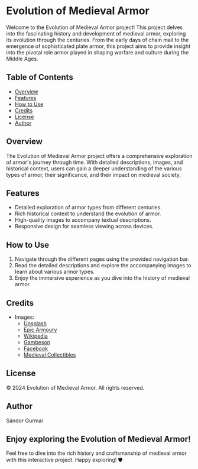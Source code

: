 # Evolution of Medieval Armor

Welcome to the Evolution of Medieval Armor project! This project delves into the fascinating history and development of medieval armor, exploring its evolution through the centuries. From the early days of chain mail to the emergence of sophisticated plate armor, this project aims to provide insight into the pivotal role armor played in shaping warfare and culture during the Middle Ages.

## Table of Contents
- [Overview](#overview)
- [Features](#features)
- [How to Use](#how-to-use)
- [Credits](#credits)
- [License](#license)
- [Author](#author)

## Overview

The Evolution of Medieval Armor project offers a comprehensive exploration of armor's journey through time. With detailed descriptions, images, and historical context, users can gain a deeper understanding of the various types of armor, their significance, and their impact on medieval society.

## Features

- Detailed exploration of armor types from different centuries.
- Rich historical context to understand the evolution of armor.
- High-quality images to accompany textual descriptions.
- Responsive design for seamless viewing across devices.


## How to Use

1. Navigate through the different pages using the provided navigation bar.
2. Read the detailed descriptions and explore the accompanying images to learn about various armor types.
3. Enjoy the immersive experience as you dive into the history of medieval armor.

## Credits

- Images:
  - [Unsplash](https://unsplash.com/s/photos/medieval-armor)
  - [Epic Armoury](https://epicarmoury.com/products/1200-kettle-hat)
  - [Wikipedia](https://en.wikipedia.org/wiki/Great_helm#/media/File:KHM_Wien_B_74_-_Great_helm_of_Albert_von_Prankh,_14th_century,_front.jpg)
  - [Gambeson](https://gambeson.pl/produkt/gambeson-g13-s1/)
  - [Facebook](https://www.facebook.com/443952388965839/photos/a.833669433327464/2672884826072573/?type=3)
  - [Medieval Collectibles](https://www.medievalcollectibles.com/product/15th-century-german-cuirass/)

## License

© 2024 Evolution of Medieval Armor. All rights reserved.

## Author

Sándor Gurmai

## Enjoy exploring the Evolution of Medieval Armor!

Feel free to dive into the rich history and craftsmanship of medieval armor with this interactive project. Happy exploring! 🛡️

